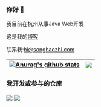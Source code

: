### 你好 👋

我目前在杭州从事Java Web开发

这是我的[博客](https://songhaozhi.com)

联系我:hi@songhaozhi.com

| <a href="https://github.com/gujiniCY/mayday"><img align="center" src="https://github-readme-stats.vercel.app/api?username=gujiniCY&show_icons=true&include_all_commits=true&theme=buefy&hide_border=true" alt="Anurag's github stats" /></a> | <a href="https://github.com/gujiniCY/mayday"><img align="center" src="https://github-readme-stats.vercel.app/api/top-langs/?username=gujiniCY&layout=compact&theme=buefy&hide_border=true" /></a> |
| ------------- | ------------- |

### 我开发或参与的仓库
<a href="https://github.com/gujiniCY/mayday">
  <img align="center" src="https://github-readme-stats.vercel.app/api/pin/?username=gujiniCY&repo=mayday&theme=buefy" />
</a>
<a href="https://github.com/smart-doc-group/smart-doc">
  <img align="center" src="https://github-readme-stats.vercel.app/api/pin/?username=smart-doc-group&repo=smart-doc&theme=buefy" />
</a>



<!--
**gujiniCY/gujiniCY** is a ✨ _special_ ✨ repository because its `README.md` (this file) appears on your GitHub profile.

Here are some ideas to get you started:

- 🔭 I’m currently working on ...
- 🌱 I’m currently learning ...
- 👯 I’m looking to collaborate on ...
- 🤔 I’m looking for help with ...
- 💬 Ask me about ...
- 📫 How to reach me: ...
- 😄 Pronouns: ...
- ⚡ Fun fact: ...
-->
